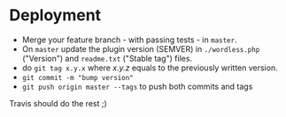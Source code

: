 # Deployment

* Merge your feature branch - with passing tests - in `master`.
* On `master` update the plugin version (SEMVER) in `./wordless.php` ("Version") and `readme.txt` ("Stable tag") files.
* do `git tag x.y.x` where *x.y.z* equals to the previously written version.
* `git commit -m "bump version"`
* `git push origin master --tags` to push both commits and tags

Travis should do the rest ;)
